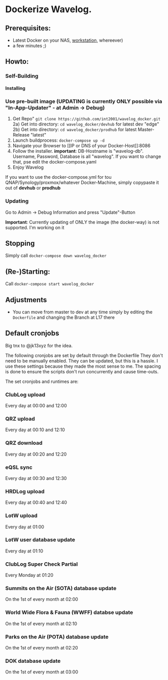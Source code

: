 # Dockerize Wavelog.

## Prerequisites:
* Latest Docker on your NAS, [workstation](https://www.docker.com/products/docker-desktop/), whereever)
* a few minutes ;)

## Howto:

### Self-Building 
#### Installing

### Use pre-built image (UPDATING is currently ONLY possible via "In-App-Updater" - at Admin -> Debug)
1) Get Repo" `git clone https://github.com/int2001/wavelog_docker.git`
2a) Get into directory: `cd wavelog_docker/devhub` for latest dev "edge"
2b) Get into directory: `cd wavelog_docker/prodhub` for latest Master-Release "latest"
4) Launch buildprocess: `docker-compose up -d`
5) Navigate your Browser to [[IP or DNS of your Docker-Host]]:8086
6) Follow the installer. **important**: DB-Hostname is "wavelog-db". Username, Password, Database is all "wavelog". If you want to change that, pse edit the docker-compose.yaml
7) Enjoy Wavelog

If you want to use the docker-compose.yml for tou QNAP/Synology/proxmox/whatever Docker-Machine, simply copypaste it out of **devhub** or **prodhub**

### Updating
Go to Admin -> Debug Information and press "Update"-Button

**Important**: Currently updating of ONLY the image (the docker-way) is not supported. I'm working on it

## Stopping
Simply call `docker-compose down wavelog_docker`

## (Re-)Starting:
Call `docker-compose start wavelog_docker`

## Adjustments
* You can move from master to dev at any time simply by editing the `Dockerfile` and changing the Branch at L17 there

## Default cronjobs
Big tnx to @jk13xyz for the idea.

The following cronjobs are set by default through the Dockerfile They don't need to be manually enabled. They can be updated, but this is a hassle. I use these settings because they made the most sense to me. The spacing is done to ensure the scripts don't run concurrently and cause time-outs.

The set cronjobs and runtimes are:

### ClubLog upload

Every day at 00:00 and 12:00

### QRZ upload

Every day at 00:10 and 12:10

### QRZ download

Every day at 00:20 and 12:20

### eQSL sync

Every day at 00:30 and 12:30

### HRDLog upload

Every day at 00:40 and 12:40

### LotW upload

Every day at 01:00

### LotW user database update

Every day at 01:10

### ClubLog Super Check Partial

Every Monday at 01:20

### Summits on the Air (SOTA) database update

On the 1st of every month at 02:00

### World Wide Flora & Fauna (WWFF) databse update

On the 1st of every month at 02:10

### Parks on the Air (POTA) database update

On the 1st of every month at 02:20

### DOK database update

On the 1st of every month at 03:00
